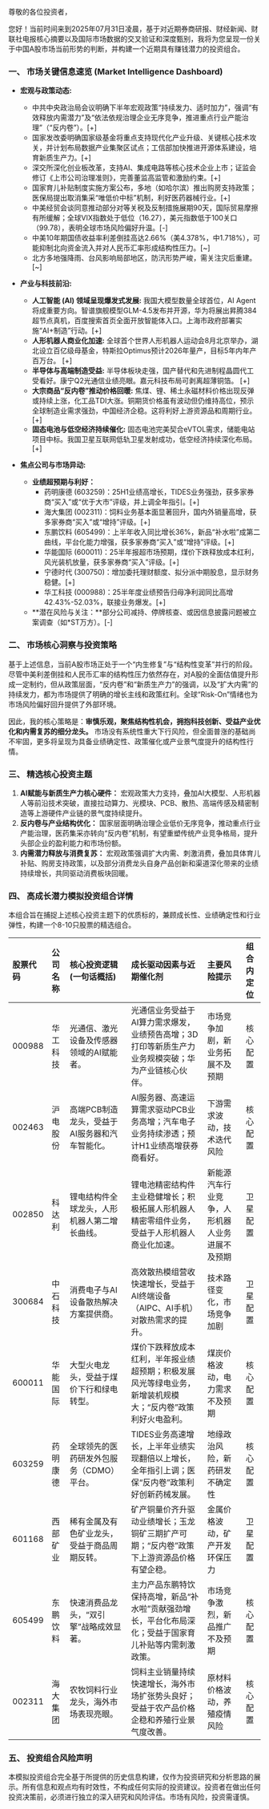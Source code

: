 尊敬的各位投资者，

您好！当前时间来到2025年07月31日凌晨，基于对近期券商研报、财经新闻、财联社电报核心摘要以及国际市场数据的交叉验证和深度甄别，我将为您呈现一份关于中国A股市场当前形势的判断，并构建一个近期具有赚钱潜力的投资组合。

### 一、 市场关键信息速览 (Market Intelligence Dashboard)

*   **宏观与政策动态:**
    *   中共中央政治局会议明确下半年宏观政策“持续发力、适时加力”，强调“有效释放内需潜力”及“依法依规治理企业无序竞争，推进重点行业产能治理”（“反内卷”）。[+]
    *   国家发改委明确国家级基金将重点支持现代化产业升级、关键核心技术攻关，并计划布局数据产业集聚区试点；工信部加快推进开源体系建设，培育新质生产力。[+]
    *   深交所深化创业板改革，支持AI、集成电路等核心技术企业上市；证监会修订《上市公司治理准则》，完善董监高监管和激励约束。[+]
    *   国家育儿补贴制度实施方案公布，多地（如哈尔滨）推出购房支持政策；医保局提出取消集采“唯低价中标”机制，利好医药器械行业。[+]
    *   中美经贸会谈同意推动部分对等关税及反制措施展期90天，国际贸易摩擦有所缓解；全球VIX指数处于低位（16.27），美元指数低于100关口（99.78），表明全球市场风险偏好升温。[-]
    *   中美10年期国债收益率利差倒挂高达2.66%（美4.378%，中1.718%），可能抑制北向资金流入并对人民币汇率形成结构性压力。[~]
    *   北方多地强降雨、台风影响局部地区，防汛形势严峻，需关注灾后重建。[~]

*   **产业与科技前沿:**
    *   **人工智能 (AI) 领域呈现爆发式发展:** 我国大模型数量全球首位，AI Agent将成重要方向。智谱旗舰模型GLM-4.5发布并开源，华为将展出昇腾384超节点真机，百度搜索首页全面开放智能体入口。上海市政府部署实施“AI+制造”行动。[+]
    *   **人形机器人商业化加速:** 全球首个世界人形机器人运动会8月北京举办，湖北设立百亿级母基金，特斯拉Optimus预计2026年量产，目标5年内年产百万台。 [+]
    *   **半导体与高端制造受益:** 半导体板块走强，国产替代和先进制程晶圆代工受看好。康宁Q2光通信业绩亮眼。嘉元科技布局可剥离超薄铜箔。 [+]
    *   **大宗商品“反内卷”推动价格回暖:** 焦煤、锂、稀土永磁材料价格出现反弹或持续上涨，化工品TDI大涨。铜期货价格虽有波动但仍维持高位，预示全球制造业需求强劲，中国经济企稳。这将利好上游资源品和周期行业。[+]
    *   **固态电池与低空经济持续催化:** 固态电池完美契合eVTOL需求，储能电站项目中标。我国卫星互联网低轨卫星发射成功，低空经济持续深化布局。[+]

*   **焦点公司与市场异动:**
    *   **业绩超预期与利好：**
        *   药明康德 (603259)：25H1业绩高增长，TIDES业务强劲，获多家券商“买入”或“优于大市”评级，并上调全年指引。[+]
        *   海大集团 (002311)：饲料业务基本面显著回升，国内外销量高增，获多家券商“买入”或“增持”评级。[+]
        *   东鹏饮料 (605499)：上半年收入同比增长36%，新品“补水啦”成第二曲线，平台化能力增强，获多家券商“买入”或“增持”评级。[+]
        *   华能国际 (600011)：25半年报超市场预期，煤价下跌释放成本红利，风光装机放量，获多家券商“买入”评级。[+]
        *   宁德时代 (300750)：增加委托理财额度、拟分派中期股息，显示财务稳健。[+]
        *   华工科技 (000988)：25半年度业绩预告归母净利润同比高增42.43%-52.03%，联接业务爆发。[+]
    *   **潜在风险与关注：**部分公司减持、停牌核查、或因信息披露问题被立案调查（如*ST万方）。[-]

### 二、 市场核心洞察与投资策略

基于上述信息，当前A股市场正处于一个“内生修复”与“结构性变革”并行的阶段。尽管中美利差倒挂和人民币汇率的结构性压力依然存在，对A股的全面估值提升形成一定制约，但从政策层面，“反内卷”和“新质生产力”的强调，以及“扩大内需”的持续发力，都为市场提供了明确的增长主线和政策红利。全球“Risk-On”情绪也为市场风险偏好回升提供了外部环境。

因此，我的核心策略是：**审慎乐观，聚焦结构性机会，拥抱科技创新、受益产业优化和内需复苏的细分龙头。** 市场没有系统性重大下行风险，但全面普涨的基础尚不牢固，更多将呈现为具备业绩确定性、政策催化或产业景气度提升的结构性行情。

### 三、 精选核心投资主题

1.  **AI赋能与新质生产力核心硬件：** 宏观政策大力支持，叠加AI大模型、人形机器人等前沿技术突破，直接拉动算力、光模块、PCB、散热、高端传感及精密制造等上游硬件产业链的景气度持续提升。
2.  **反内卷与产业结构优化：** 国家层面明确治理企业低价无序竞争，推动重点行业产能治理，医药集采亦转向“反内卷”机制，有望重塑传统产业竞争格局，提升头部企业的盈利能力和市场份额。
3.  **内需潜力释放与消费复苏：** 宏观政策强调扩大内需、刺激消费，叠加具体育儿补贴、购房支持政策，以及部分消费龙头自身产品创新和渠道深化带来的业绩持续增长，共同驱动消费板块回暖。

### 四、 高成长潜力模拟投资组合详情

本组合旨在捕捉上述核心投资主题下的优质标的，兼顾成长性、业绩确定性和行业弹性，构建一个8-10只股票的精选组合。

| 股票代码 | 公司名称   | 核心投资逻辑 (一句话概括)                  | 成长驱动因素与近期催化剂                                                                                                                       | 主要风险提示           | 组合内定位   |
| :------- | :--------- | :------------------------------------------- | :--------------------------------------------------------------------------------------------------------------------------------------- | :--------------------- | :----------- |
| 000988   | 华工科技   | 光通信、激光设备及传感器领域的AI赋能者。   | 光通信业务受益于AI算力需求爆发，业绩预告高增；3D打印等新质生产力业务规模突破；华为产业链核心伙伴。                                     | 市场竞争加剧，新业务拓展不及预期 | 核心配置     |
| 002463   | 沪电股份   | 高端PCB制造龙头，受益于AI服务器和汽车智能化。| AI服务器、高速运算需求驱动PCB业务高增；汽车电子业务持续渗透；预计H1业绩高增获券商看好。                                            | 下游需求波动，技术迭代风险 | 核心配置     |
| 002850   | 科达利     | 锂电结构件全球龙头，人形机器人第二增长曲线。 | 锂电池精密结构件主业稳健增长；积极拓展人形机器人精密零组件业务，受益于人形机器人商业化加速。                                         | 新能源汽车行业竞争，人形机器人业务进展不及预期 | 卫星配置     |
| 300684   | 中石科技   | 消费电子与AI设备散热解决方案提供商。       | 高效散热模组营收快速增长，受益于AI终端设备（AIPC、AI手机）对散热需求的提升。                                                     | 技术路径变化，市场竞争加剧 | 卫星配置     |
| 600011   | 华能国际   | 大型火电龙头，受益于煤价下行和绿电转型。   | 煤价下跌释放成本红利，半年报业绩超预期；积极发展风光等绿电业务，新增装机规模大；“反内卷”政策利好火电盈利。                          | 煤炭价格波动，电力需求不及预期 | 核心配置     |
| 603259   | 药明康德   | 全球领先的医药研发外包服务（CDMO）平台。   | TIDES业务高速增长，上半年业绩实现翻倍以上增长，全年指引上调；医保“反内卷”政策利好创新药械发展。                                 | 地缘政治风险，新药研发不确定性 | 核心配置     |
| 601168   | 西部矿业   | 稀有金属及有色矿业龙头，受益于商品周期反转。 | 矿产铜量价齐升驱动业绩增长；玉龙铜矿三期扩产可期；“反内卷”政策下上游资源品价格有望企稳。                                       | 金属价格波动，矿产开发环保压力 | 卫星配置     |
| 605499   | 东鹏饮料   | 快速消费品龙头，“双引擎”战略成效显著。   | 主力产品东鹏特饮保持高增，新品“补水啦”贡献强劲增长，平台化布局深化；受益于国家育儿补贴等内需刺激政策。                             | 市场竞争激烈，新品推广不及预期 | 核心配置     |
| 002311   | 海大集团   | 农牧饲料行业龙头，海外市场表现亮眼。       | 饲料主业销量持续快速增长，海外市场扩张势头良好；受益于农产品价格企稳和养殖行业景气度改善。                                         | 原材料价格波动，养殖疫情风险 | 核心配置     |

### 五、 投资组合风险声明

本模拟投资组合完全基于所提供的历史信息构建，仅作为投资研究和分析思路的展示。所有信息和观点均有时效性，不构成任何实际的投资建议。投资者在做出任何投资决策前，必须进行独立的深入研究和风险评估。市场有风险，投资需谨慎。